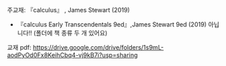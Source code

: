 주교재: 『calculus』 , James Stewart (2019) 
* 『calculus Early Transcendentals 9ed』,James Stewart 9ed (2019) 아닙니다!! (폴더에 책 종류 두 개 있어요)

교재 pdf: https://drive.google.com/drive/folders/1s9mL-aodPyOd0Fx8KeihCbq4-vj9kB7i?usp=sharing
